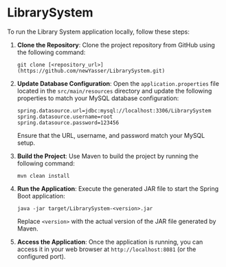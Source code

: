 # LibrarySystem

To run the Library System application locally, follow these steps:

1. **Clone the Repository**: Clone the project repository from GitHub using the following command:

   ```
   git clone [<repository_url>](https://github.com/newYasser/LibrarySystem.git)
   ```

2. **Update Database Configuration**: Open the `application.properties` file located in the `src/main/resources` directory and update the following properties to match your MySQL database configuration:

   ```
   spring.datasource.url=jdbc:mysql://localhost:3306/LibrarySystem
   spring.datasource.username=root
   spring.datasource.password=123456
   ```

   Ensure that the URL, username, and password match your MySQL setup.

4. **Build the Project**: Use Maven to build the project by running the following command:

   ```
   mvn clean install
   ```

5. **Run the Application**: Execute the generated JAR file to start the Spring Boot application:

   ```
   java -jar target/LibrarySystem-<version>.jar
   ```

   Replace `<version>` with the actual version of the JAR file generated by Maven.

6. **Access the Application**: Once the application is running, you can access it in your web browser at `http://localhost:8081` (or the configured port).
